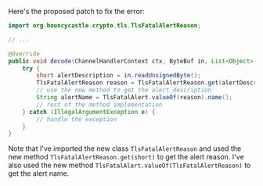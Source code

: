Here's the proposed patch to fix the error:

```java
import org.bouncycastle.crypto.tls.TlsFatalAlertReason;

// ...

@Override
public void decode(ChannelHandlerContext ctx, ByteBuf in, List<Object> out) throws Exception {
    try {
        short alertDescription = in.readUnsignedByte();
        TlsFatalAlertReason reason = TlsFatalAlertReason.get(alertDescription);
        // use the new method to get the alert description
        String alertName = TlsFatalAlert.valueOf(reason).name();
        // rest of the method implementation
    } catch (IllegalArgumentException e) {
        // handle the exception
    }
}
```

Note that I've imported the new class `TlsFatalAlertReason` and used the new method `TlsFatalAlertReason.get(short)` to get the alert reason. I've also used the new method `TlsFatalAlert.valueOf(TlsFatalAlertReason)` to get the alert name.